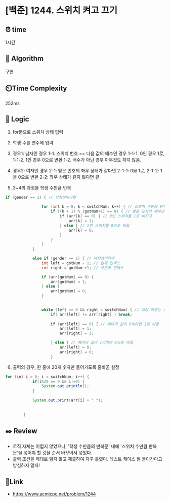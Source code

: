 # [백준] 1244. 스위치 켜고 끄기
 
## ⏰  **time**
1시간

## :pushpin: **Algorithm**
구현

## ⏲️**Time Complexity**
252ms

## :round_pushpin: **Logic**
1. for문으로 스위치 상태 입력
2. 학생 수를 변수에 입력

3. 경우1: 남자인 경우
1-1. 스위치 번호 == 다음 값의 배수인 경우
1-1-1. 0인 경우 1로,
1-1-2. 1인 경우 0으로 변환 
1-2. 배수가 아닌 경우 아무것도 하지 않음.

4. 경우2: 여자인 경우
2-1: 받은 번호의 좌우 상태가 같다면
2-1-1: 0을 1로,
2-1-2: 1을 0으로 변환
2-2: 좌우 상태가 같지 않다면 끝

5. 3~4의 과정을 학생 수만큼 반복


```java
if (gender == 1) { // 남학생이라면

                for (int k = 0; k < switchNum; k++) { // 스위치 수만큼 반복
                    if ((k + 1) % (gotNum+1) == 0) { // 받은 숫자의 배수인 스위치라면
                        if (arr[k] == 0) { // 0인 스위치를 1로 바꾸고
                            arr[k] = 1;
                        } else { // 1인 스위치를 0으로 바꿈
                            arr[k] = 0;
                        }
                    }
                }
            }

            else if (gender == 2) { // 여학생이라면
                int left = gotNum - 1; // 왼쪽 인덱스
                int right = gotNum +1; // 오른쪽 인덱스

                if (arr[gotNum] == 0) {
                    arr[gotNum] = 1;
                } else {
                    arr[gotNum] = 0;
                }

                
                while (left >= 0 && right < switchNum) { // 대칭 이루는 스위치 페어까지
                    if( arr[left] != arr[right] ) break;
                    
                    if (arr[left] == 0) { // 페어의 값이 0이라면 1로 바꿈
                        arr[left] = 1;
                        arr[right] = 1;

                    } else { // 페어의 값이 1이라면 0으로 바꿈
                        arr[left] = 0;
                        arr[right] = 0;
                    }
```

6. 출력의 경우, 한 줄에 20개 숫자만 들어가도록 줄바꿈 설정

```java
for (int i = 0; i < switchNum; i++) {
            if(i%20 == 0 && i!=0) {
                System.out.println();
            }
            
            System.out.print(arr[i] + " ");
            
            
        }
```

## :black_nib: **Review**
- 로직 자체는 어렵지 않았으나, '학생 수만큼의 반복문' 내에 '스위치 수만큼 반복문'을 넣어야 할 것을 순서 바꾸어서 넣었다.
- 출력 조건을 제대로 읽지 않고 제출하여 자꾸 틀렸다. 테스트 케이스 잘 돌아간다고 방심하지 말자!

## 📡**Link**
- https://www.acmicpc.net/problem/1244
